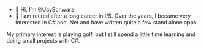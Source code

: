 - 👋 Hi, I’m @JaySchwarz
- 👀 I am retired after a long career in I/S.  Over the years, I became very interested in C# and .Net and have written quite a few stand alone apps.  

My primary interest is playing golf, but I still spend a little time learning and doing small projects with C#.

<!---
JaySchwarz/JaySchwarz is a ✨ special ✨ repository because its `README.md` (this file) appears on your GitHub profile.
You can click the Preview link to take a look at your changes.
--->
